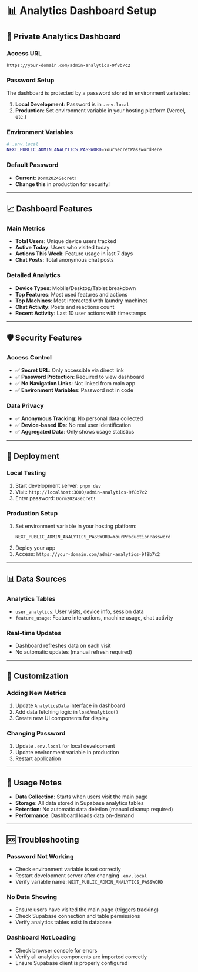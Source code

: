 # 📊 Analytics Dashboard Setup

## 🔐 **Private Analytics Dashboard**

### **Access URL**
```
https://your-domain.com/admin-analytics-9f8b7c2
```

### **Password Setup**
The dashboard is protected by a password stored in environment variables:

1. **Local Development**: Password is in `.env.local`
2. **Production**: Set environment variable in your hosting platform (Vercel, etc.)

### **Environment Variables**
```bash
# .env.local
NEXT_PUBLIC_ADMIN_ANALYTICS_PASSWORD=YourSecretPasswordHere
```

### **Default Password**
- **Current**: `Dorm2024Secret!`
- **Change this** in production for security!

---

## 📈 **Dashboard Features**

### **Main Metrics**
- **Total Users**: Unique device users tracked
- **Active Today**: Users who visited today
- **Actions This Week**: Feature usage in last 7 days
- **Chat Posts**: Total anonymous chat posts

### **Detailed Analytics**
- **Device Types**: Mobile/Desktop/Tablet breakdown
- **Top Features**: Most used features and actions
- **Top Machines**: Most interacted with laundry machines
- **Chat Activity**: Posts and reactions count
- **Recent Activity**: Last 10 user actions with timestamps

---

## 🛡️ **Security Features**

### **Access Control**
- ✅ **Secret URL**: Only accessible via direct link
- ✅ **Password Protection**: Required to view dashboard
- ✅ **No Navigation Links**: Not linked from main app
- ✅ **Environment Variables**: Password not in code

### **Data Privacy**
- ✅ **Anonymous Tracking**: No personal data collected
- ✅ **Device-based IDs**: No real user identification
- ✅ **Aggregated Data**: Only shows usage statistics

---

## 🚀 **Deployment**

### **Local Testing**
1. Start development server: `pnpm dev`
2. Visit: `http://localhost:3000/admin-analytics-9f8b7c2`
3. Enter password: `Dorm2024Secret!`

### **Production Setup**
1. Set environment variable in your hosting platform:
   ```
   NEXT_PUBLIC_ADMIN_ANALYTICS_PASSWORD=YourProductionPassword
   ```
2. Deploy your app
3. Access: `https://your-domain.com/admin-analytics-9f8b7c2`

---

## 📊 **Data Sources**

### **Analytics Tables**
- `user_analytics`: User visits, device info, session data
- `feature_usage`: Feature interactions, machine usage, chat activity

### **Real-time Updates**
- Dashboard refreshes data on each visit
- No automatic updates (manual refresh required)

---

## 🔧 **Customization**

### **Adding New Metrics**
1. Update `AnalyticsData` interface in dashboard
2. Add data fetching logic in `loadAnalytics()`
3. Create new UI components for display

### **Changing Password**
1. Update `.env.local` for local development
2. Update environment variable in production
3. Restart application

---

## 📝 **Usage Notes**

- **Data Collection**: Starts when users visit the main page
- **Storage**: All data stored in Supabase analytics tables
- **Retention**: No automatic data deletion (manual cleanup required)
- **Performance**: Dashboard loads data on-demand

---

## 🆘 **Troubleshooting**

### **Password Not Working**
- Check environment variable is set correctly
- Restart development server after changing `.env.local`
- Verify variable name: `NEXT_PUBLIC_ADMIN_ANALYTICS_PASSWORD`

### **No Data Showing**
- Ensure users have visited the main page (triggers tracking)
- Check Supabase connection and table permissions
- Verify analytics tables exist in database

### **Dashboard Not Loading**
- Check browser console for errors
- Verify all analytics components are imported correctly
- Ensure Supabase client is properly configured 